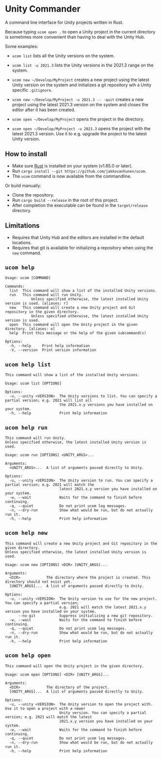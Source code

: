 # Unity Commander

A command line interface for Unity projects written in Rust.

Because typing `ucom open .` to open a Unity project in the current directory is sometimes more convenient than having
to deal with the Unity Hub.

Some examples:

- `ucom list` lists all the Unity versions on the system.
- `ucom list -u 2021.3` lists the Unity versions in the 2021.3 range on the system.

- `ucom new ~/Develop/MyProject` creates a new project using the latest Unity version on the system and initializes a
  git repository wih a Unity specific `.gitignore`.
- `ucom new ~/Develop/MyProject -u 2021.3 -- -quit` creates a new project using the latest 2021.3 version on the system
  and closes the editor after it has been created.

- `ucom open ~/Develop/MyProject` opens the project in the directory.
- `ucom open ~/Develop/MyProject -u 2021.3` opens the project with the latest 2021.3 version. Use it to e.g. upgrade the
  project to the latest Unity version.

## How to install

- Make sure [Rust](https://www.rust-lang.org) is installed on your system (v1.65.0 or later).
- Run `cargo install --git https://github.com/jakkovanhunen/ucom`.
- The `ucom` command is now available from the commandline.

Or build manually:

- Clone the repository.
- Run `cargo build --release` in the root of this project.
- After completion the executable can be found in the `target/release` directory.

## Limitations

- Requires that Unity Hub and the editors are installed in the default locations.
- Requires that git is available for initializing a repository when using the `new` command.

## `ucom help`

```
Usage: ucom [COMMAND]

Commands:
  list  This command will show a list of the installed Unity versions.
  run   This command will run Unity.
            Unless specified otherwise, the latest installed Unity version is used. [aliases: r]
  new   This command will create a new Unity project and Git repository in the given directory.
            Unless specified otherwise, the latest installed Unity version is used.
  open  This command will open the Unity project in the given directory. [aliases: o]
  help  Print this message or the help of the given subcommand(s)

Options:
  -h, --help     Print help information
  -V, --version  Print version information
```

## `ucom help list`

```
This command will show a list of the installed Unity versions.

Usage: ucom list [OPTIONS]

Options:
  -u, --unity <VERSION>  The Unity versions to list. You can specify a partial version; e.g. 2021 will list all
                         the 2021.x.y versions you have installed on your system.
  -h, --help             Print help information
```

## `ucom help run`

```
This command will run Unity.
Unless specified otherwise, the latest installed Unity version is used.

Usage: ucom run [OPTIONS] <UNITY_ARGS>...

Arguments:
  <UNITY_ARGS>...  A list of arguments passed directly to Unity.

Options:
  -u, --unity <VERSION>  The Unity version to run. You can specify a partial version; e.g. 2021 will match the
                         latest 2021.x.y version you have installed on your system.
  -w, --wait             Waits for the command to finish before continuing.
  -q, --quiet            Do not print ucom log messages.
  -n, --dry-run          Show what would be run, but do not actually run it.
  -h, --help             Print help information
```

## `ucom help new`

```
This command will create a new Unity project and Git repository in the given directory.
Unless specified otherwise, the latest installed Unity version is used.

Usage: ucom new [OPTIONS] <DIR> [UNITY_ARGS]...

Arguments:
  <DIR>            The directory where the project is created. This directory should not exist yet.
  [UNITY_ARGS]...  A list of arguments passed directly to Unity.

Options:
  -u, --unity <VERSION>  The Unity version to use for the new project. You can specify a partial version;
                         e.g. 2021 will match the latest 2021.x.y version you have installed on your system.
      --no-git           Suppress initializing a new git repository.
  -w, --wait             Waits for the command to finish before continuing.
  -q, --quiet            Do not print ucom log messages.
  -n, --dry-run          Show what would be run, but do not actually run it.
  -h, --help             Print help information
```

## `ucom help open`

```
This command will open the Unity project in the given directory.

Usage: ucom open [OPTIONS] <DIR> [UNITY_ARGS]...

Arguments:
  <DIR>            The directory of the project.
  [UNITY_ARGS]...  A list of arguments passed directly to Unity.

Options:
  -u, --unity <VERSION>  The Unity version to open the project with. Use it to open a project with a newer
                         Unity version. You can specify a partial version; e.g. 2021 will match the latest
                         2021.x.y version you have installed on your system.
  -w, --wait             Waits for the command to finish before continuing.
  -q, --quiet            Do not print ucom log messages.
  -n, --dry-run          Show what would be run, but do not actually run it.
  -h, --help             Print help information
```
